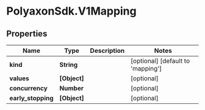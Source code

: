# PolyaxonSdk.V1Mapping

## Properties

Name | Type | Description | Notes
------------ | ------------- | ------------- | -------------
**kind** | **String** |  | [optional] [default to &#39;mapping&#39;]
**values** | **[Object]** |  | [optional] 
**concurrency** | **Number** |  | [optional] 
**early_stopping** | **[Object]** |  | [optional] 


